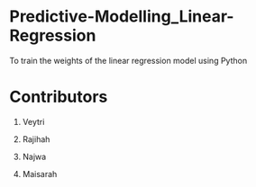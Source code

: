 # Predictive-Modelling_Linear-Regression
To train the weights of the linear regression model using Python

# Contributors

1. Veytri

2. Rajihah

3. Najwa

4. Maisarah
